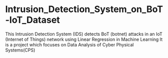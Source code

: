 # Intrusion_Detection_System_on_BoT-IoT_Dataset
This Intrusion Detection System (IDS) detects BoT (botnet) attacks in
an IoT (Internet of Things) network using Linear Regression in
Machine Learning
It is a project which focuses on Data Analysis of Cyber Physical
Systems(CPS)

